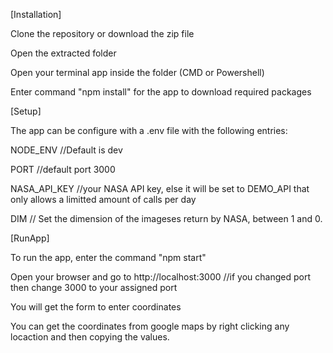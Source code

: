 [Installation]

Clone the repository or download the zip file

Open the extracted folder

Open your terminal app inside the folder (CMD or Powershell)

Enter command "npm install" for the app to download required packages


[Setup]

The app can be configure with a .env file with the following entries:

NODE_ENV //Default is dev

PORT //default port 3000

NASA_API_KEY //your NASA API key, else it will be set to DEMO_API that only allows a limitted amount of calls per day

DIM // Set the dimension of the imageses return by NASA, between 1 and 0.


[RunApp]

To run the app, enter the command "npm start"

Open your browser and go to http://localhost:3000 //if you changed port then change 3000 to your assigned port

You will get the form to enter coordinates

You can get the coordinates from google maps by right clicking any locaction and then copying the values.

